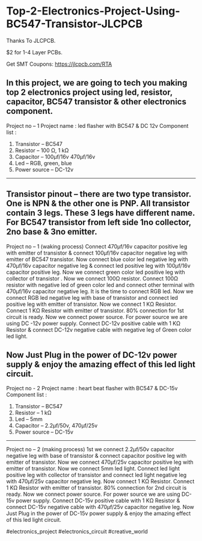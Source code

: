 # Top-2-Electronics-Project-Using-BC547-Transistor-JLCPCB
Thanks To JLCPCB.

$2 for 1-4 Layer PCBs.

Get SMT Coupons: https://jlcpcb.com/RTA

In this project, we are going to tech you making top 2 electronics project using led, resistor, capacitor, BC547 transistor & other electronics component. 
----------------------------------------------------------------------------------------------------
Project no – 1 
Project name : led flasher with BC547 & DC 12v 
Component list : 
1. Transistor – BC547 
2. Resistor – 100 Ω, 1 kΩ
3. Capacitor – 100µf/16v 470µf/16v 
4. Led – RGB, green, blue 
5. Power source – DC-12v 
---------------------------------------------------------------------------------------------------
Transistor pinout – there are two type transistor. One is NPN & the other one is PNP. All transistor contain 3 legs. These 3 legs have different name. For BC547 transistor from left side 1no collector, 2no base & 3no emitter.
---------------------------------------------------------------------------------------------------
Project no – 1 (waking process)
Connect 470µf/16v capacitor positive leg with emitter of transistor & connect 100µf/16v capacitor negative leg with emitter of BC547 transistor. Now connect blue color led negative leg with 470µf/16v capacitor negative leg & connect led positive leg with 100µf/16v capacitor positive leg. Now we connect green color led positive leg with collector of transistor .
Now we connect 100Ω resistor. Connect 100Ω resistor with negative led of green color led and connect other terminal with 470µf/16v capacitor negative leg.
It is the time to connect RGB led. Now we connect RGB led negative leg with base of transistor and connect led positive leg with emitter of transistor. 
Now we connect 1 KΩ Resistor. Connect 1 KΩ Resistor with emitter of transistor. 
80% connection for 1st circuit is ready. Now we connect power source. For power source we are using DC -12v power supply. 
Connect DC-12v positive cable with 1 KΩ Resistor & connect DC-12v negative cable with negative leg of Green color led light.

Now Just Plug in the power of DC-12v power supply & enjoy the amazing effect of this led light circuit.
--------------------------------------------------------------------------------------------------
Project no - 2 
Project name : heart beat flasher with BC547 & DC-15v 
Component list : 
1. Transistor – BC547 
2. Resistor – 1 kΩ 
3. Led – 5mm 
4. Capacitor – 2.2µf/50v, 470µf/25v 
5. Power source – DC-15v 
--------------------------------------------------------------------------------------------------
Project no – 2 (making process)
1st we connect 2.2µf/50v capacitor negative leg with base of transistor & connect capacitor positive leg with emitter of transistor. Now we connect 470µf/25v capacitor positive leg with emitter of transistor. 
Now we connect 5mm led light. Connect led light positive leg with collector of transistor and connect led light negative leg with 470µf/25v capacitor negative leg. Now connect 1 KΩ Resistor.  Connect 1 KΩ Resistor with emitter of transistor.
80% connection for 2nd  circuit is ready. Now we connect power source. For power source we are using DC-15v  power supply.
Connect DC-15v positive cable with 1 KΩ Resistor & connect DC-15v negative cable with 470µf/25v capacitor negative leg. 
Now Just Plug in the power of DC-15v power supply & enjoy the amazing effect of this led light circuit.

#electronics_project #electronics_circuit #creative_world
